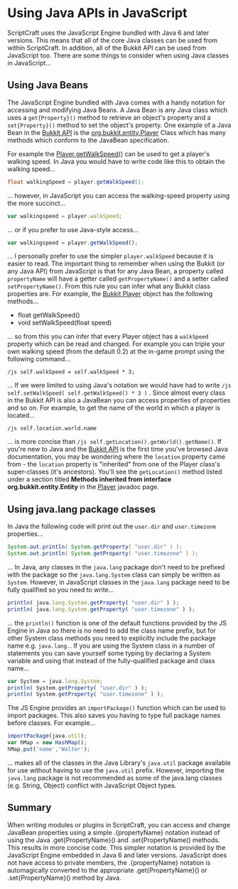 # Using Java APIs in JavaScript

ScriptCraft uses the JavaScript Engine bundled with Java 6 and later
versions. This means that all of the core Java classes can be used
from within ScriptCraft. In addition, all of the Bukkit API can be
used from JavaScript too. There are some things to consider when using
Java classes in JavaScript...

## Using Java Beans

The JavaScript Engine bundled with Java comes with a handy notation
for accessing and modifying Java Beans. A Java Bean is any Java class
which uses a `get{Property}()` method to retrieve an object's property
and a `set{Property}()` method to set the object's property. One
example of a Java Bean in the [Bukkit API][bukapi] is the
[org.bukkit.entity.Player][bukpl] Class which has many methods which
conform to the JavaBean specification.

For example the [Player.getWalkSpeed()][bukplws] can be used to get a
player's walking speed. In Java you would have to write code like this
to obtain the walking speed...

```java
float walkingSpeed = player.getWalkSpeed();
```
... however, in JavaScript you can access the walking-speed property
using the more succinct...

```javascript
var walkingspeed = player.walkSpeed;
```

... or if you prefer to use Java-style access...

```javascript
var walkingspeed = player.getWalkSpeed();
```

... I personally prefer to use the simpler `player.walkSpeed` because
it is easier to read. The important thing to remember when using the
Bukkit (or any Java API) from JavaScript is that for any Java Bean, a
property called `propertyName` will have a getter called
`getPropertyName()` and a setter called `setPropertyName()`. From this
rule you can infer what any Bukkit class properties are. For example,
the [Bukkit Player][bukpl] object has the following methods...

 * float getWalkSpeed()
 * void setWalkSpeed(float speed)

... so from this you can infer that every Player object has a
`walkSpeed` property which can be read and changed. For example you
can triple your own walking speed (from the default 0.2) at the
in-game prompt using the following command...

    /js self.walkSpeed = self.walkSpeed * 3;

... If we were limited to using Java's notation we would have had to
write `/js self.setWalkSpeed( self.getWalkSpeed() * 3 )` . Since
almost every class in the Bukkit API is also a JavaBean you can access
properties of properties and so on. For example, to get the name of
the world in which a player is located...

    /js self.location.world.name

... is more concise than `/js self.getLocation().getWorld().getName()`. 
If you're new to Java and the [Bukkit API][bukapi] is the first time
you've browsed Java documentation, you may be wondering where the
`location` property came from - the `location` property is "inherited"
from one of the Player class's super-classes (it's ancestors). You'll see the
`getLocation()` method listed under a section titled **Methods
inherited from interface org.bukkit.entity.Entity** in the
[Player][bukpl] javadoc page.

## Using java.lang package classes

In Java the following code will print out the `user.dir` and
`user.timezone` properties...

```java
System.out.println( System.getProperty( "user.dir" ) );
System.out.println( System.getProperty( "user.timezone" ) );
```

... In Java, any classes in the `java.lang` package don't need to be
prefixed with the package so the `java.lang.System` class can simply
be written as `System`. However, in JavaScript classes in the
`java.lang` package need to be fully qualified so you need to write...

```javascript
println( java.lang.System.getProperty( "user.dir" ) );
println( java.lang.System.getProperty( "user.timezone" ) );
```

... the `println()` function is one of the default functions provided
by the JS Engine in Java so there is no need to add the class name
prefix, but for other System class methods you need to explicitly
include the package name e.g. `java.lang.`. If you are using the
System class in a number of statements you can save yourself some
typing by declaring a System variable and using that instead of the
fully-qualified package and class name...

```javascript
var System = java.lang.System;
println( System.getProperty( "user.dir" ) );
println( System.getProperty( "user.timezone" ) );
```

The JS Engine provides an `importPackage()` function which can be used
to import packages. This also saves you having to type full package
names before classes. For example...

```javascript
importPackage(java.util);
var hMap = new HashMap();
hMap.put('name','Walter');
```

... makes all of the classes in the Java Library's `java.util` package
available for use without having to use the `java.util`
prefix. However, importing the `java.lang` package is not recommended
as some of the java.lang classes (e.g. String, Object) conflict with
JavaScript Object types.

## Summary

When writing modules or plugins in ScriptCraft, you can access and
change JavaBean properties using a simple .{propertyName} notation
instead of using the Java .get{PropertyName}() and .set{PropertyName()
methods. This results in more concise code. This simpler notation is
provided by the JavaScript Engine embedded in Java 6 and later
versions. JavaScript does not have access to private members, the
.{propertyName} notation is automagically converted to the appropriate
.get{PropertyName}() or .set{PropertyName}() method by Java.

[bukapi]: http://jd.bukkit.org/beta/apidocs/
[bukpl]: http://jd.bukkit.org/beta/apidocs/org/bukkit/entity/Player.html
[bukplws]: http://jd.bukkit.org/beta/apidocs/org/bukkit/entity/Player.html#getWalkSpeed()
[buksrv]: http://jd.bukkit.org/beta/apidocs/org/bukkit/Server.html

